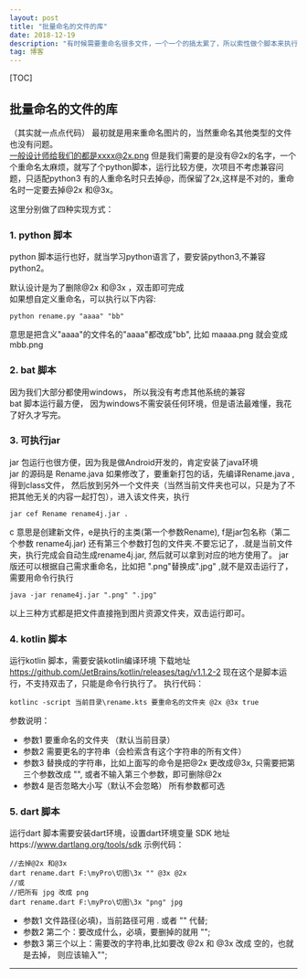 ```yaml
---
layout: post
title: "批量命名的文件的库"
date: 2018-12-19 
description: "有时候需要重命名很多文件，一个一个的搞太累了，所以索性做个脚本来执行，但是我学了几门语言，突然就像每门语言都拿来试一下，不说哪门语言更优秀，只是写着玩，如果有用的欢迎下载代码去尝试。"
tag: 博客 
---   
```


[TOC]
## 批量命名的文件的库
（其实就一点点代码）
最初就是用来重命名图片的，当然重命名其他类型的文件也没有问题。  
一般设计师给我们的都是xxxx@2x.png
但是我们需要的是没有@2x的名字，一个个重命名太麻烦，就写了个python脚本，运行比较方便，次项目不考虑兼容问题，只适配python3 
有的人重命名时只去掉@，而保留了2x,这样是不对的，重命名时一定要去掉@2x 和@3x。

这里分别做了四种实现方式：
### 1. python 脚本

python 脚本运行也好，就当学习python语言了，要安装python3,不兼容python2。 

默认设计是为了删除@2x 和@3x ，双击即可完成  
如果想自定义重命名，可以执行以下内容:  
```
python rename.py "aaaa" "bb"
```
意思是把含义"aaaa"的文件名的"aaaa"都改成"bb", 比如 maaaa.png 就会变成 mbb.png  


### 2. bat 脚本
因为我们大部分都使用windows， 所以我没有考虑其他系统的兼容  
bat 脚本运行最方便， 因为windows不需安装任何环境，但是语法最难懂，我花了好久才写完。  


### 3. 可执行jar


jar 包运行也很方便，因为我是做Android开发的，肯定安装了java环境  
jar 的源码是 Rename.java 如果修改了，要重新打包的话，先编译Rename.java , 得到class文件， 然后放到另外一个文件夹（当然当前文件夹也可以，只是为了不把其他无关的内容一起打包），进入该文件夹，执行  
```
jar cef Rename rename4j.jar .
```
c 意思是创建新文件，e是执行的主类(第一个参数Rename), f是jar包名称（第二个参数 rename4j.jar) 还有第三个参数打包的文件夹.不要忘记了，.就是当前文件夹，执行完成会自动生成rename4j.jar, 然后就可以拿到对应的地方使用了。
jar 版还可以根据自己需求重命名，比如把 ".png"替换成".jpg" ,就不是双击运行了，需要用命令行执行
```
java -jar rename4j.jar ".png" ".jpg"
```

以上三种方式都是把文件直接拖到图片资源文件夹，双击运行即可。


### 4. kotlin 脚本
 运行kotlin 脚本，需要安装kotlin编译环境
 下载地址 https://github.com/JetBrains/kotlin/releases/tag/v1.1.2-2
 现在这个是脚本运行，不支持双击了，只能是命令行执行了。
 执行代码：

 ```
kotlinc -script 当前目录\rename.kts 要重命名的文件夹 @2x @3x true
 ```
参数说明：
* 参数1 要重命名的文件夹 （默认当前目录）
* 参数2 需要更名的字符串（会检索含有这个字符串的所有文件）
* 参数3 替换成的字符串，比如上面写的命令是把@2x 更改成@3x, 只需要把第三个参数改成 "", 或者不输入第三个参数，即可删除@2x
* 参数4 是否忽略大小写（默认不会忽略）
所有参数都可选

### 5. dart 脚本 
运行dart 脚本需要安装dart环境，设置dart环境变量
SDK 地址https://www.dartlang.org/tools/sdk
示例代码：

```
//去掉@2x 和@3x
dart rename.dart F:\myPro\切图\3x "" @3x @2x
//或
//把所有 jpg 改成 png
dart rename.dart F:\myPro\切图\3x "png" jpg
```

* 参数1 文件路径(必填)，当前路径可用 . 或者 "" 代替; 
* 参数2 第二个：要改成什么，必填，要删掉的就用 ""; 
* 参数3 第三个以上：需要改的字符串,比如要改 @2x 和 @3x 改成 空的，也就是去掉， 则应该输入""; 



------------
